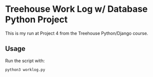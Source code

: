Treehouse Work Log w/ Database Python Project
=============================================

This is my run at Project 4 from the Treehouse Python/Django course. 

Usage
-----

Run the script with:

    python3 worklog.py


